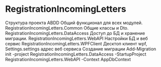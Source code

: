 # RegistrationIncomingLetters
Структура проекта
ABDD	Общий функционал для всех модулей.
RegistrationIncomingLetters.Common	Общие классы и Dto.
RegistrationIncomingLetters.DataAccess Доступ до БД и хранение миграции.
RegistrationIncomingLetters.WebAPI Настройки БД и веб сервис
RegistrationIncomingLetters.WPFClient Десктоп клиент wpf, Settings.settings адрес веб сервиса
Создание миграции
Add-Migration init -project RegistrationIncomingLetters.DataAccess  -StartupProject RegistrationIncomingLetters.WebAPI -Context AppDbContext
